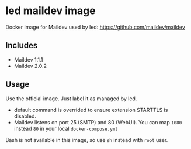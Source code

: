 # led maildev image

Docker image for Maildev used by led: <https://github.com/maildev/maildev>

## Includes

- Maildev 1.1.1
- Maildev 2.0.2

## Usage

Use the official image. Just label it as managed by led.

- default command is overrided to ensure extension STARTTLS is disabled.
- Maildev listens on port 25 (SMTP) and 80 (WebUI). You can map `1080` instead `80` in your local `docker-compose.yml`


Bash is not available in this image, so use `sh` instead with `root` user.
